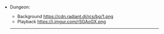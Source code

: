 - Dungeon:
  - Background https://cdn.radiant.dj/rcs/bg/1.png
  - Playback   https://i.imgur.com/rSGAoGX.png
  
  ---
  
  
